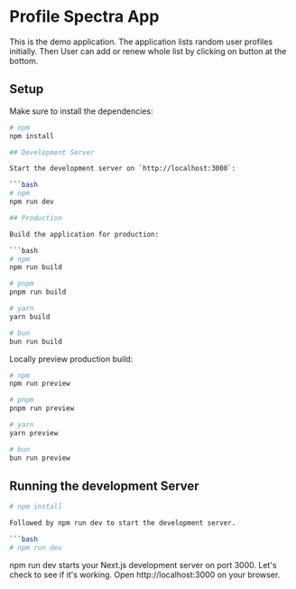 # Profile Spectra App

This is the demo application. The application lists random user profiles initially. Then User can add or renew whole list by clicking on button at the bottom.


## Setup

Make sure to install the dependencies:

```bash
# npm
npm install

## Development Server

Start the development server on `http://localhost:3000`:

```bash
# npm
npm run dev

## Production

Build the application for production:

```bash
# npm
npm run build

# pnpm
pnpm run build

# yarn
yarn build

# bun
bun run build
```

Locally preview production build:

```bash
# npm
npm run preview

# pnpm
pnpm run preview

# yarn
yarn preview

# bun
bun run preview
```

## Running the development Server

```bash
# npm install

Followed by npm run dev to start the development server.

```bash
# npm run dev
```

npm run dev starts your Next.js development server on port 3000. Let's check to see if it's working. Open http://localhost:3000 on your browser.



